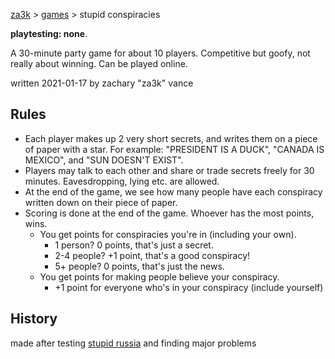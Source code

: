 [za3k](/) > [games](/games/) > stupid conspiracies

**playtesting: none**. 

A 30-minute party game for about 10 players. Competitive but goofy, not really about winning. Can be played online.

written 2021-01-17 by zachary "za3k" vance

## Rules

- Each player makes up 2 very short secrets, and writes them on a piece of paper with a star. For example: "PRESIDENT IS A DUCK", "CANADA IS MEXICO", and "SUN DOESN'T EXIST".
- Players may talk to each other and share or trade secrets freely for 30 minutes. Eavesdropping, lying etc. are allowed.
- At the end of the game, we see how many people have each conspiracy written down on their piece of paper.
- Scoring is done at the end of the game. Whoever has the most points, wins.
    - You get points for conspiracies you're in (including your own).
        - 1 person? 0 points, that's just a secret.
        - 2-4 people? +1 point, that's a good conspiracy!
        - 5+ people? 0 points, that's just the news.
    - You get points for making people believe your conspiracy.
        - +1 point for everyone who's in your conspiracy (include yourself)

## History
made after testing [stupid russia](/games/stupid_russia) and finding major problems
